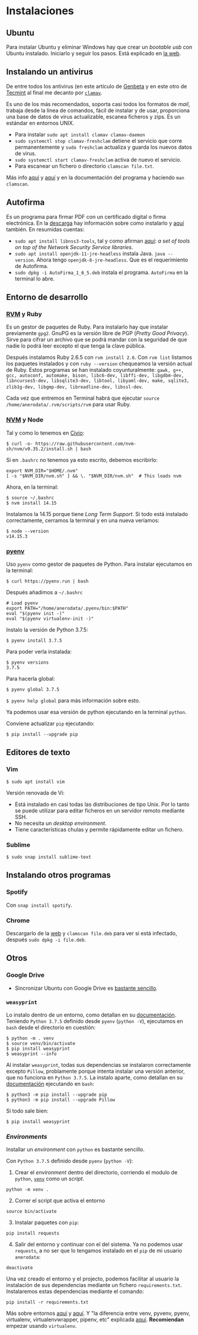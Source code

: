 # Instalaciones

## Ubuntu

Para instalar Ubuntu y eliminar Windows hay que crear un _bootable usb_ con Ubuntu instalado. Iniciarlo y seguir los pasos. Está explicado en [la web](https://ubuntu.com/tutorials/install-ubuntu-desktop#1-overview).

## Instalando un antivirus

De entre todos los antivirus (en este artículo de [Genbeta](https://www.genbeta.com/linux/mejores-soluciones-anti-malware-para-linux) y en este otro de [Tecmint](https://www.tecmint.com/best-antivirus-programs-for-linux/) al final me decanto por [ `clamav`](https://www.clamav.net/documents/installing-clamav).

Es uno de los más recomendados, soporta casi todos los formatos de _mail_, trabaja desde la línea de comandos, fácil de instalar y de usar, proporciona una base de datos de virus actualizable, escanea ficheros y zips. Es un estándar en entornos UNIX.

- Para instalar `sudo apt install clamav clamav-daemon`
- `sudo systemctl stop clamav-freshclam` detiene el servicio que corre permanentemente y `sudo freshclam` actualiza y guarda los nuevos datos de virus.
- `sudo systemctl start clamav-freshclam` activa de nuevo el servicio.
- Para escanear un fichero o directorio `clamscan file.txt`.

Más info [aquí](https://linuxhint.com/install_clamav_ubuntu/) y [aquí](https://computernewage.com/2014/10/07/como-detectar-virus-en-linux-con-clamav/) y en la documentación del programa y haciendo `man clamscan`.

## Autofirma

Es un programa para firmar PDF con un certificado digital o firma electrónica. En la [descarga](https://firmaelectronica.gob.es/Home/Descargas.html) hay información sobre como instalarlo y [aquí](https://www.pcrednet.com/blog/10008-tutoriales/90-instalar-autofirma-en-ubuntu-18-04-y-linux-mint-19) también. En resumidas cuentas:

- `sudo apt install libnss3-tools`, tal y como afirman [aquí](https://packages.debian.org/jessie/libnss3-tools): _a set of tools on top of the Network Security Service libraries_.
- `sudo apt install openjdk-11-jre-headless` instala Java. `java --version`. Ahora tengo `openjdk-8-jre-headless`. Que es el requerimiento de Autofirma.
- `sudo dpkg -i AutoFirma_1_6_5.deb` instala el programa. `AutoFirma` en la terminal lo abre.

## Entorno de desarrollo

### [RVM](https://rvm.io/) y Ruby

Es un gestor de paquetes de Ruby. Para instalarlo hay que instalar previamente `gpg2`. GnuPG es la versión libre de PGP (_Pretty Good Privacy_). Sirve para cifrar un archivo que se podrá mandar con la seguridad de que nadie lo podrá leer excepto el que tenga la clave pública.

Después instalamos Ruby 2.6.5 con `rvm install 2.6`. Con `rvm list` listamos los paquetes instalados y con `ruby --version` chequeamos la versión actual de Ruby. Estos programas se han instalado coyunturalmente: `gawk, g++, gcc, autoconf, automake, bison, libc6-dev, libffi-dev, libgdbm-dev, libncurses5-dev, libsqlite3-dev, libtool, libyaml-dev, make, sqlite3, zlib1g-dev, libgmp-dev, libreadline-dev, libssl-dev`.

Cada vez que entremos en Terminal habrá que ejecutar `source /home/anerodata/.rvm/scripts/rvm` para usar Ruby.

### [NVM](https://github.com/nvm-sh/nvm) y Node

Tal y como lo tenemos en [Civio](https://github.com/civio/infra-management/wiki/Development-environment#python):

```
$ curl -o- https://raw.githubusercontent.com/nvm-sh/nvm/v0.35.2/install.sh | bash
```

Si en `.bashrc` no tenemos ya esto escrito, debemos escribirlo:

```
export NVM_DIR="$HOME/.nvm"
[ -s "$NVM_DIR/nvm.sh" ] && \. "$NVM_DIR/nvm.sh"  # This loads nvm
```

Ahora, en la terminal:

```
$ source ~/.bashrc
$ nvm install 14.15
```

Instalamos la 14.15 porque tiene _Long Term Support_. Si todo está instalado correctamente, cerramos la terminal y en una nueva veríamos:

```
$ node --version
v14.15.3
```

### [pyenv](https://github.com/pyenv/pyenv-installer#installation--update--uninstallation)

Uso `pyenv` como gestor de paquetes de Python. Para instalar ejecutamos en la terminal:

```
$ curl https://pyenv.run | bash
```

Después añadimos a `~/.bashrc`

```
# Load pyenv
export PATH="/home/anerodata/.pyenv/bin:$PATH"
eval "$(pyenv init -)"
eval "$(pyenv virtualenv-init -)"
```

Instalo la versión de Python 3.7.5:

```
$ pyenv install 3.7.5
```

Para poder verla instalada:

```
$ pyenv versions
3.7.5
```

Para hacerla global:

```
$ pyenv global 3.7.5
```

`$ pyenv help global` para más información sobre esto.

Ya podemos usar esa versión de python ejecutando en la terminal `python`.

Conviene actualizar `pip` ejecutando:

```
$ pip install --upgrade pip
```


## Editores de texto

### Vim

`$ sudo apt install vim`

Versión renovada de Vi:

- Está instalado en casi todas las distribuciones de tipo Unix. Por lo tanto se puede utilizar para editar ficheros en un servidor remoto mediante SSH.
- No necesita un _desktop environment_.
- Tiene características chulas y permite rápidamente editar un fichero.

### Sublime

`$ sudo snap install sublime-text`

## Instalando otros programas

### Spotify

Con `snap install spotify`.

### Chrome

Descargarlo de la [web](https://www.google.com/intl/es/chrome/) y `clamscan file.deb` para ver si está infectado, después `sudo dpkg -i file.deb`.

## Otros

### Google Drive

- Sincronizar Ubuntu con Google Drive es [bastante sencillo](https://cambiatealinux.com/instalar-google-drive-en-ubuntu).

### `weasyprint`

Lo instalo dentro de un entorno, como detallan en su [documentación](https://doc.courtbouillon.org/weasyprint/stable/first_steps.html#linux). Teniendo `Python 3.7.5` definido desde `pyenv` (`python -V`), ejecutamos en `bash` desde el directorio en cuestión:

```
$ python -m . venv
$ source venv/bin/activate
$ pip install weasyprint
$ weasyprint --info
```

Al instalar `weasyprint`, todas sus dependencias se instalaron correctamente excepto `Pillow`, problamente porque intenta instalar una versión anterior, que no funciona en `Python 3.7.5`. La instalo aparte, como detallan en su [documentación](https://pillow.readthedocs.io/en/stable/installation.html) ejecutando en `bash`:

```
$ python3 -m pip install --upgrade pip
$ python3 -m pip install --upgrade Pillow
```

Si todo sale bien:

```
$ pip install weasyprint

```

### _Environments_

Installar un _environment_ con `python` es bastante sencillo.

Con `Python 3.7.5` definido desde `pyenv` (`python -V`):

1. Crear el _environment_ dentro del directorio, corriendo el modulo de `python`, [`venv`](https://docs.python.org/3/library/venv.html) como un _script_.
```
python -m venv .

```

2. Correr el script que activa el entorno
```
source bin/activate

```

3. Instalar paquetes con `pip`:
```
pip install requests

```

4. Salir del entorno y continuar con el del sistema. Ya no podemos usar `requests`, a no ser que lo tengamos instalado en el `pip` de mi usuario `anerodata`:
```
deactivate

```

Una vez creado el entorno y el projecto, podemos facilitar al usuario la instalación de sus dependencias mediante un fichero `requirements.txt`. Instalaremos estas dependencias mediante el comando:

```
pip install -r requirements.txt

```

Más sobre entornos [aquí](https://jarroba.com/virtual-environments-venv-in-python/) y [aquí](https://j2logo.com/virtualenv-pip-librerias-python/). Y "la diferencia entre venv, pyvenv, pyenv, virtualenv, virtualenvwrapper, pipenv, etc" explicada [aquí](https://stackoverflow.com/questions/41573587/what-is-the-difference-between-venv-pyvenv-pyenv-virtualenv-virtualenvwrappe). **Recomiendan** empezar usando `virtualenv`.
